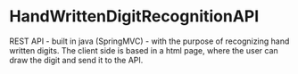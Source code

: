 # HandWrittenDigitRecognitionAPI
REST API - built in java (SpringMVC) - with the purpose of recognizing hand written digits. The client side is based in a html page, where the user can draw the digit and send it to the API. 
